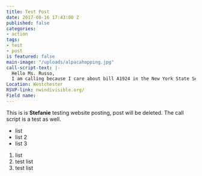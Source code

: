```yaml
---
title: Test Post
date: 2017-08-16 17:43:00 Z
published: false
categories:
- action
tags:
- test
- post
is featured: false
main-image: "/uploads/alpacahopping.jpg"
call-script-text: |-
  Hello Ms. Russo,
  I am calling because I care about bill A1924 in the New York State Senate. I am really hoping you would support this bill because it blah blah
Location: Westchester
RSVP-link: nwindivisible.org/
Field name: 
---
```


This is is **Stefanie** testing website posting, post will be deleted. The call script is a test as well.

* list
* list 2
* list 3

1. list
2. test list
3. test list
